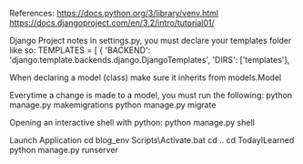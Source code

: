 References: 
https://docs.python.org/3/library/venv.html
https://docs.djangoproject.com/en/3.2/intro/tutorial01/


Django Project notes
in settings.py, you must declare your templates folder like so: 
TEMPLATES = [
    {
        'BACKEND': 'django.template.backends.django.DjangoTemplates',
        'DIRS': ['templates'],
    
When declaring a model (class) make sure it inherits from models.Model

Everytime a change is made to a model, you must run the following: 
python manage.py makemigrations
python manage.py migrate

Opening an interactive shell with python: 
python manage.py shell

Launch Application
cd blog_env 
Scripts\Activate.bat
cd .. 
cd TodayILearned
python manage.py runserver